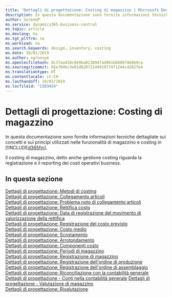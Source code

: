 ```yaml
---
title: 'Dettagli di progettazione: Costing di magazzino | Microsoft Docs'
description: In questa documentazione sono fornite informazioni tecniche dettagliate sui concetti e sui principi utilizzati nelle funzionalità di magazzino e costing in Business Central.
author: SorenGP
ms.service: dynamics365-business-central
ms.topic: article
ms.devlang: na
ms.tgt_pltfrm: na
ms.workload: na
ms.search.keywords: design, inventory, costing
ms.date: 10/01/2019
ms.author: sgroespe
ms.openlocfilehash: dc37aa410c9e9ba823894fad961b68897468b9ca
ms.sourcegitcommit: 02e704bc3e01d62072144919774f1244c42827e4
ms.translationtype: HT
ms.contentlocale: it-CH
ms.lasthandoff: 10/01/2019
ms.locfileid: "2303454"
---
```

# <a name="design-details-inventory-costing"></a>Dettagli di progettazione: Costing di magazzino
In questa documentazione sono fornite informazioni tecniche dettagliate sui concetti e sui principi utilizzati nelle funzionalità di magazzino e costing in [!INCLUDE[d365fin](includes/d365fin_md.md)].  

Il costing di magazzino, detto anche gestione costing riguarda la registrazione e il reporting dei costi operativi business.  

## <a name="in-this-section"></a>In questa sezione  
[Dettagli di progettazione: Metodi di costing](design-details-costing-methods.md)  
[Dettagli di progettazione: Collegamento articoli](design-details-item-application.md)  
[Dettagli di progettazione: Problema noto di collegamento articoli](design-details-inventory-zero-level-open-item-ledger-entries.md)  
[Dettagli di progettazione: Rettifica costo](design-details-cost-adjustment.md)  
[Dettagli di progettazione: Data di registrazione del movimento di valorizzazione della rettifica](design-details-inventory-adjustment-value-entry-posting-date.md)  
[Dettagli di progettazione: Registrazione del costo previsto](design-details-expected-cost-posting.md)  
[Dettagli di progettazione: Costo medio](design-details-average-cost.md)  
[Dettagli di progettazione: Scostamento](design-details-variance.md)  
[Dettagli di progettazione: Arrotondamento](design-details-rounding.md)  
[Dettagli di progettazione: Componenti costo](design-details-cost-components.md)  
[Dettagli di progettazione: Periodi di magazzino](design-details-inventory-periods.md)  
[Dettagli di progettazione: Registrazione di magazzino](design-details-inventory-posting.md)  
[Dettagli di progettazione: Registrazione dell'ordine di produzione](design-details-production-order-posting.md)  
[Dettagli di progettazione: Registrazione dell'ordine di assemblaggio](design-details-assembly-order-posting.md)  
[Dettagli di progettazione: Riconciliazione con la contabilità generale](design-details-reconciliation-with-the-general-ledger.md)  
[Dettagli di progettazione - Conti nella contabilità generale](design-details-accounts-in-the-general-ledger.md)
[Dettagli di progettazione - Valutazione di magazzino](design-details-inventory-valuation.md)  
[Dettagli di progettazione: Rivalutazione](design-details-revaluation.md)

